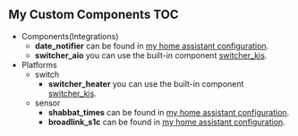 

## My Custom Components TOC
- Components(Integrations)
  - **date_notifier** can be found in [my home assistant configuration](https://github.com/TomerFi/my_home_assistant_configuration).
  - **switcher_aio** you can use the built-in component [switcher_kis](https://www.home-assistant.io/components/switcher_kis/).
- Platforms
  - switch
    - **switcher_heater** you can use the built-in component [switcher_kis](https://www.home-assistant.io/components/switcher_kis/).
  - sensor
    - **shabbat_times** can be found in [my home assistant configuration](https://github.com/TomerFi/my_home_assistant_configuration).
    - **broadlink_s1c** can be found in [my home assistant configuration](https://github.com/TomerFi/my_home_assistant_configuration).
